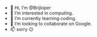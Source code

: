 - 👋 Hi, I’m @Brijloper
- 👀 I’m interested in computing.
- 🌱 I’m currently learning coding.
- 💞️ I’m looking to collaborate on Google.
- 📫 sorry 😐

<!---
Brijloper/Brijloper is a ✨ special ✨ repository because its `README.md` (this file) appears on your GitHub profile.
You can click the Preview link to take a look at your changes.
--->
